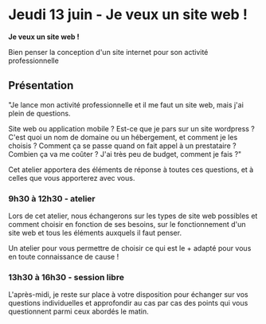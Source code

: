 # Jeudi 13 juin - Je veux un site web !

**Je veux un site web !** 

Bien penser la conception d'un site internet pour son activité professionnelle

## Présentation

"Je lance mon activité professionnelle et il me faut un site web, mais j'ai plein de questions.

Site web ou application mobile ? Est-ce que je pars sur un site wordpress ? C'est quoi un nom de domaine ou un hébergement, et comment je les choisis ? Comment ça se passe quand on fait appel à un prestataire ? Combien ça va me coûter ? J'ai très peu de budget, comment je fais ?"

Cet atelier apportera des éléments de réponse à toutes ces questions, et à celles que vous apporterez avec vous.

### 9h30 à 12h30 - atelier

Lors de cet atelier, nous échangerons sur les types de site web possibles et comment choisir en fonction de ses besoins, sur le fonctionnement d'un site web et tous les éléments auxquels il faut penser. 

Un atelier pour vous permettre de choisir ce qui est le + adapté pour vous en toute connaissance de cause !


### 13h30 à 16h30 - session libre

L'après-midi, je reste sur place à votre disposition pour échanger sur vos questions individuelles et approfondir au cas par cas des points qui vous questionnent parmi ceux abordés le matin.